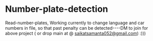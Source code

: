 # Number-plate-detection
Read-number-plates, Working currently to change language and car numbers in file, so that past penalty can be detected----DM to join for above project ( or drop main at @ saikatsamanta052@gmail.com)    :)))
